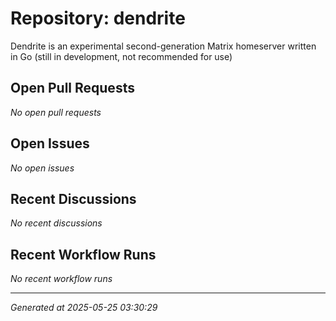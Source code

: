 # Repository: dendrite

Dendrite is an experimental second-generation Matrix homeserver written in Go (still in development, not recommended for use)

## Open Pull Requests


*No open pull requests*


## Open Issues


*No open issues*


## Recent Discussions


*No recent discussions*


## Recent Workflow Runs


*No recent workflow runs*


---
*Generated at 2025-05-25 03:30:29*
